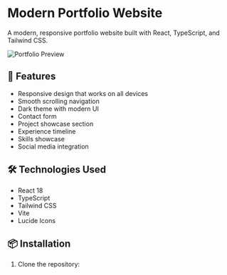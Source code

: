 # Modern Portfolio Website

A modern, responsive portfolio website built with React, TypeScript, and Tailwind CSS.

![Portfolio Preview](preview.png)

## 🚀 Features

- Responsive design that works on all devices
- Smooth scrolling navigation
- Dark theme with modern UI
- Contact form
- Project showcase section
- Experience timeline
- Skills showcase
- Social media integration

## 🛠️ Technologies Used

- React 18
- TypeScript
- Tailwind CSS
- Vite
- Lucide Icons

## 📦 Installation

1. Clone the repository: